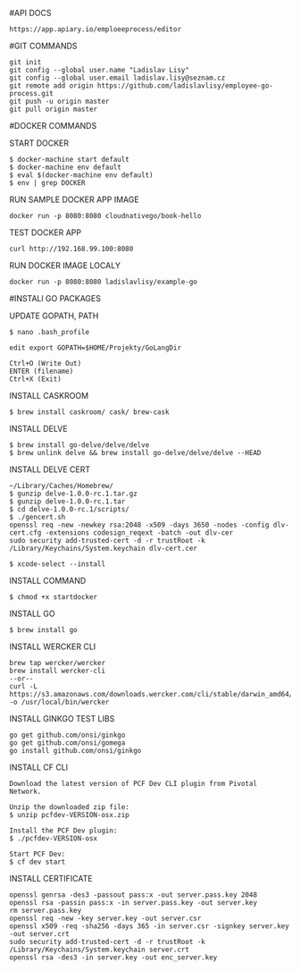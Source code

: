 #API DOCS

```shell
https://app.apiary.io/emploeeprocess/editor
```

#GIT COMMANDS

```shell
git init
git config --global user.name "Ladislav Lisy"
git config --global user.email ladislav.lisy@seznam.cz
git remote add origin https://github.com/ladislavlisy/employee-go-process.git
git push -u origin master
git pull origin master
```
#DOCKER COMMANDS

START DOCKER

```shell
$ docker-machine start default
$ docker-machine env default
$ eval $(docker-machine env default)
$ env | grep DOCKER
```

RUN SAMPLE DOCKER APP IMAGE
```shell
docker run -p 8080:8080 cloudnativego/book-hello
```

TEST DOCKER APP
```shell
curl http://192.168.99.100:8080 
```

RUN DOCKER IMAGE LOCALY
```shell
docker run -p 8080:8080 ladislavlisy/example-go
```

#INSTALl GO PACKAGES

UPDATE GOPATH, PATH

```shell
$ nano .bash_profile
```

```nano
edit export GOPATH=$HOME/Projekty/GoLangDir

Ctrl+O (Write Out)
ENTER (filename)
Ctrl+X (Exit)
```

INSTALL CASKROOM

```shell
$ brew install caskroom/ cask/ brew-cask
```
INSTALL DELVE

```shell
$ brew install go-delve/delve/delve
$ brew unlink delve && brew install go-delve/delve/delve --HEAD
```

INSTALL DELVE CERT

```shell
~/Library/Caches/Homebrew/
$ gunzip delve-1.0.0-rc.1.tar.gz
$ gunzip delve-1.0.0-rc.1.tar
$ cd delve-1.0.0-rc.1/scripts/
$ ./gencert.sh
openssl req -new -newkey rsa:2048 -x509 -days 3650 -nodes -config dlv-cert.cfg -extensions codesign_reqext -batch -out dlv-cer
sudo security add-trusted-cert -d -r trustRoot -k /Library/Keychains/System.keychain dlv-cert.cer
```

```shell
$ xcode-select --install
```

INSTALL COMMAND

```shell
$ chmod +x startdocker
```

INSTALL GO

```shell
$ brew install go
```

INSTALL WERCKER CLI
```shell
brew tap wercker/wercker
brew install wercker-cli
--or--
curl -L https://s3.amazonaws.com/downloads.wercker.com/cli/stable/darwin_amd64/wercker -o /usr/local/bin/wercker
```

INSTALL GINKGO TEST LIBS
```shell
go get github.com/onsi/ginkgo
go get github.com/onsi/gomega
go install github.com/onsi/ginkgo
```

INSTALL CF CLI
```shell
Download the latest version of PCF Dev CLI plugin from Pivotal Network.

Unzip the downloaded zip file:
$ unzip pcfdev-VERSION-osx.zip

Install the PCF Dev plugin:
$ ./pcfdev-VERSION-osx

Start PCF Dev:
$ cf dev start
```

INSTALL CERTIFICATE
```shell
openssl genrsa -des3 -passout pass:x -out server.pass.key 2048
openssl rsa -passin pass:x -in server.pass.key -out server.key
rm server.pass.key
openssl req -new -key server.key -out server.csr
openssl x509 -req -sha256 -days 365 -in server.csr -signkey server.key -out server.crt
sudo security add-trusted-cert -d -r trustRoot -k /Library/Keychains/System.keychain server.crt
openssl rsa -des3 -in server.key -out enc_server.key
```